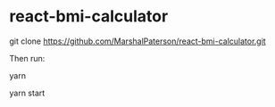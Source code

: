 # react-bmi-calculator

git clone https://github.com/MarshalPaterson/react-bmi-calculator.git

Then run: 

yarn

yarn start
